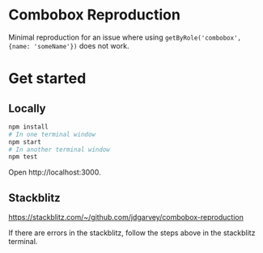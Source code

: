 # Combobox Reproduction
Minimal reproduction for an issue where using `getByRole('combobox', {name: 'someName'})` does not work.

# Get started

## Locally
```bash
npm install
# In one terminal window
npm start
# In another terminal window
npm test
```

Open http://localhost:3000.

## Stackblitz
https://stackblitz.com/~/github.com/jdgarvey/combobox-reproduction

If there are errors in the stackblitz, follow the steps above in the stackblitz terminal.
